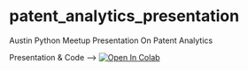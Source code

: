 # patent_analytics_presentation
Austin Python Meetup Presentation On Patent Analytics


Presentation & Code --> <a href="
https://colab.research.google.com/github/rcmckee/patent_analytics_presentation/blob/main/Web_Scraping_and_Patent_Analytics_Presentation.ipynb" target="_parent"><img  alt="Open In Colab" data-canonical-src="https://colab.research.google.com/assets/colab-badge.svg"></a>

